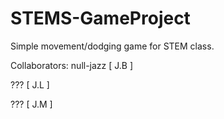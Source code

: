 # STEMS-GameProject

Simple movement/dodging game for STEM class.

Collaborators:
  null-jazz [ J.B ]
  
  ??? [ J.L ]
  
  ??? [ J.M ]
  
